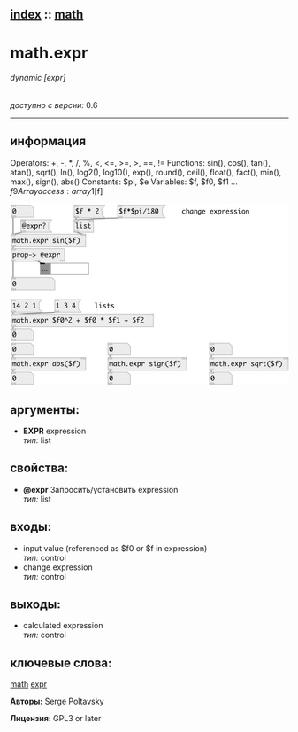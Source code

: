 [index](index.html) :: [math](category_math.html)
---

# math.expr

###### dynamic [expr]

*доступно с версии:* 0.6

---


## информация
Operators: +, -, *, /, %, &lt;, &lt;=, &gt;=, &gt;, ==, != Functions: sin(), cos(), tan(), atan(), sqrt(), ln(), log2(), log10(), exp(), round(), ceil(), float(), fact(), min(), max(), sign(), abs() Constants: $pi, $e Variables: $f, $f0, $f1 ... $f9 Array access: array1[$f]


[![example](../examples/img/math.expr.jpg)](../examples/pd/math.expr.pd)



## аргументы:

* **EXPR**
expression<br>
_тип:_ list<br>





## свойства:

* **@expr** 
Запросить/установить expression<br>
_тип:_ list<br>



## входы:

* input value (referenced as $f0 or $f in expression)<br>
_тип:_ control
* change expression<br>
_тип:_ control



## выходы:

* calculated expression<br>
_тип:_ control



## ключевые слова:

[math](keywords/math.html)
[expr](keywords/expr.html)






**Авторы:** Serge Poltavsky




**Лицензия:** GPL3 or later





